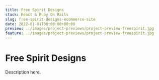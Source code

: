 ```yaml
---
title: Free Spirit Designs
stack: React & Ruby On Rails
slug: free-spirit-designs-ecommerce-site
date: 2022-01-01T00:00:00+00:00
preview: ../images/project-previews/project-preview-freespirit.jpg
feature: ../images/project-previews/project-preview-freespirit.jpg
---
```


# Free Spirit Designs

Description here.
